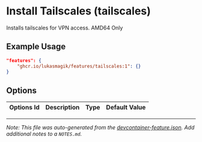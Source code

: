 
# Install Tailscales (tailscales)

Installs tailscales for VPN access. AMD64 Only

## Example Usage

```json
"features": {
    "ghcr.io/lukasmagik/features/tailscales:1": {}
}
```

## Options

| Options Id | Description | Type | Default Value |
|-----|-----|-----|-----|




---

_Note: This file was auto-generated from the [devcontainer-feature.json](https://github.com/lukasmagik/features/blob/main/src/tailscales/devcontainer-feature.json).  Add additional notes to a `NOTES.md`._
